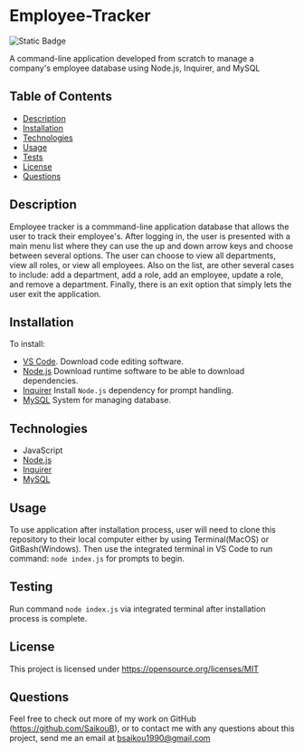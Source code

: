 # Employee-Tracker
  ![Static Badge](https://img.shields.io/badge/license-MIT-blue.svg)

  A command-line application developed from scratch to manage a company's employee database using Node.js, Inquirer, and MySQL

## Table of Contents
  
  - [Description](#description)
  - [Installation](#installation)
  - [Technologies](#technologies)
  - [Usage](#usage)
  - [Tests](#testing)
  - [License](#license)
  - [Questions](#questions)


## Description

 Employee tracker is a commmand-line application database that allows the user to track their employee's. After logging in, the user is presented with a main menu list where they can use the up and down arrow keys and choose between several options. The user can choose to view all departments, view all roles, or view all employees. Also on the list, are other several cases to include: add a department, add a role, add an employee, update a role, and remove a department. Finally, there is an exit option that simply lets the user exit the application.

## Installation

To install:
 - [VS Code](https://code.visualstudio.com). Download code editing software.
 - [Node.js](https://nodejs.org/en) Download runtime software to be able to download dependencies.
 - [Inquirer](https://www.npmjs.com/package/inquirer) Install `Node.js` dependency for prompt handling.
 - [MySQL](https://www.mysql.com/) System for managing database.

## Technologies

 * JavaScript
 * [Node.js](https://nodejs.org/en)
 * [Inquirer](https://www.npmjs.com/package/inquirer)
 * [MySQL](https://www.mysql.com/)

## Usage

To use application after installation process, user will need to clone this repository to their local computer either by using Terminal(MacOS) or GitBash(Windows). Then use the integrated terminal in VS Code to run command: `node index.js` for prompts to begin.

## Testing

Run command `node index.js` via integrated terminal after installation process is complete.

## License

This project is licensed under https://opensource.org/licenses/MIT 


## Questions
Feel free to check out more of my work on GitHub (https://github.com/SaikouB),
or to contact me with any questions about this project, send me an email at bsaikou1990@gmail.com